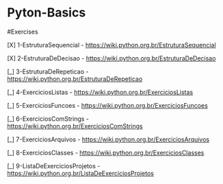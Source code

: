 # Pyton-Basics

#Exercises

[X] 1-EstruturaSequencial - https://wiki.python.org.br/EstruturaSequencial 

[X] 2-EstruturaDeDecisao - https://wiki.python.org.br/EstruturaDeDecisao 

[_] 3-EstruturaDeRepeticao - https://wiki.python.org.br/EstruturaDeRepeticao 

[_] 4-ExerciciosListas - https://wiki.python.org.br/ExerciciosListas 

[_] 5-ExerciciosFuncoes - https://wiki.python.org.br/ExerciciosFuncoes

[_] 6-ExerciciosComStrings - https://wiki.python.org.br/ExerciciosComStrings 

[_] 7-ExerciciosArquivos - https://wiki.python.org.br/ExerciciosArquivos 

[_] 8-ExerciciosClasses - https://wiki.python.org.br/ExerciciosClasses 

[_] 9-ListaDeExerciciosProjetos - https://wiki.python.org.br/ListaDeExerciciosProjetos 
